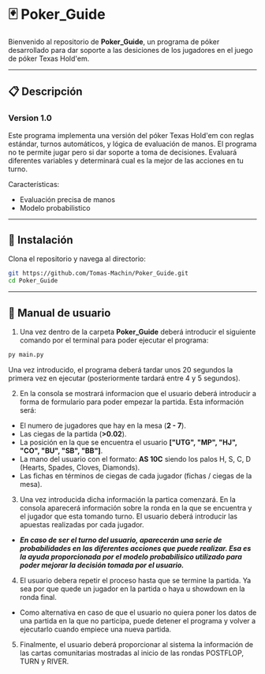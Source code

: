 
# 🃏 Poker_Guide

Bienvenido al repositorio de **Poker_Guide**, un programa de póker desarrollado para dar soporte a las desiciones de los jugadores en el juego de póker Texas Hold'em.

---

## 📋 Descripción

### Version 1.0

Este programa implementa una versión del póker Texas Hold'em con reglas estándar, turnos automáticos, y lógica de evaluación de manos.
El programa no te permite jugar pero si dar soporte a toma de decisiones. Evaluará diferentes variables y determinará cual es la mejor de las acciones en tu turno.

Características:
- Evaluación precisa de manos
- Modelo probabilistico

---

## 🚀 Instalación

Clona el repositorio y navega al directorio:

```bash
git https://github.com/Tomas-Machin/Poker_Guide.git
cd Poker_Guide
```

---

## 📖 Manual de usuario

1. Una vez dentro de la carpeta **Poker_Guide** deberá introducir el siguiente comando por el terminal para poder ejecutar el programa:

```bash
py main.py
```

Una vez introducido, el programa deberá tardar unos 20 segundos la primera vez en ejecutar (posteriormente tardará entre 4 y 5 segundos).

2. En la consola se mostrará informacion que el usuario deberá introducir a forma de formulario para poder empezar la partida. Esta información será:

- El numero de jugadores que hay en la mesa (**2 - 7**).
- Las ciegas de la partida (**>0.02**).
- La posición en la que se encuentra el usuario **["UTG", "MP", "HJ", "CO", "BU", "SB", "BB"]**.
- La mano del usuario con el formato: **AS 10C** siendo los palos H, S, C, D (Hearts, Spades, Cloves, Diamonds).
- Las fichas en términos de ciegas de cada jugador (fichas / ciegas de la mesa).

3. Una vez introducida dicha información la partica comenzará. En la consola aparecerá información sobre la ronda en la que se encuentra y el jugador que esta tomando turno. El usuario deberá introducir las apuestas realizadas por cada jugador.

- ***En caso de ser el turno del usuario, aparecerán una serie de probabilidades en las diferentes acciones que puede realizar. Esa es la ayuda proporcionada por el modelo probabilisico utilizado para poder mejorar la decisión tomada por el usuario.***

4. El usuario debera repetir el proceso hasta que se termine la partida. Ya sea por que quede un jugador en la partida o haya u showdown en la ronda final.

- Como alternativa en caso de que el usuario no quiera poner los datos de una partida en la que no participa, puede detener el programa y volver a ejecutarlo cuando empiece una nueva partida.

5. Finalmente, el usuario deberá proporcionar al sistema la información de las cartas comunitarias mostradas al inicio de las rondas POSTFLOP, TURN y RIVER.
